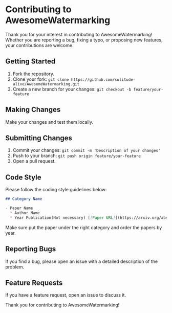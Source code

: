 # Contributing to AwesomeWatermarking

Thank you for your interest in contributing to AwesomeWatermarking! Whether you are reporting a bug, fixing a typo, or proposing new features, your contributions are welcome.

## Getting Started

1. Fork the repository.
2. Clone your fork: `git clone https://github.com/solitude-alive/AwesomeWatermarking.git`
3. Create a new branch for your changes: `git checkout -b feature/your-feature`

## Making Changes

Make your changes and test them locally.

## Submitting Changes

1. Commit your changes: `git commit -m 'Description of your changes'`
2. Push to your branch: `git push origin feature/your-feature`
3. Open a pull request.

## Code Style

Please follow the coding style guidelines below:

```markdown
## Category Name

- Paper Name
  * Author Name
  * Year Publication(Not necessary) [[Paper URL]](https://arxiv.org/abs/1234.56789)
```
Make sure put the paper under the right category and order the papers by year.

## Reporting Bugs

If you find a bug, please open an issue with a detailed description of the problem.

## Feature Requests

If you have a feature request, open an issue to discuss it.

Thank you for contributing to AwesomeWatermarking!
